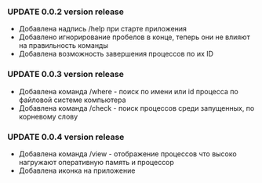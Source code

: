 ### UPDATE 0.0.2 version release

- Добавлена надпись /help при старте приложения
- Добавлено игнорирование пробелов в конце, теперь они не влияют на правильность команды
- Добавлена возможность завершения процессов по их ID

### UPDATE 0.0.3 version release

- Добавлена команда /where - поиск по имени или id процесса по файловой системе компьютера
- Добавлена команда /check - поиск процессов среди запущенных, по корневому слову

### UPDATE 0.0.4 version release

- Добавлена команда /view - отображение процессов что высоко нагружают оперативную память и процессор
- Добавлена иконка на приложение
